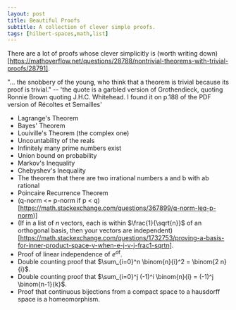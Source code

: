 ```yaml
---
layout: post
title: Beautiful Proofs
subtitle: A collection of clever simple proofs.
tags: [hilbert-spaces,math,list]
---
```


There are a lot of proofs whose clever simplicitly is (worth writing down)[https://mathoverflow.net/questions/28788/nontrivial-theorems-with-trivial-proofs/28791].

"... the snobbery of the young, who think that a theorem is trivial because its proof is trivial." -- 'the quote is a garbled version of Grothendieck, quoting Ronnie Brown quoting J.H.C. Whitehead. I found it on p.188 of the PDF version of Récoltes et Semailles'

- Lagrange's Theorem
- Bayes' Theorem
- Louiville's Theorem (the complex one)
- Uncountability of the reals
- Infinitely many prime numbers exist
- Union bound on probability
- Markov's Inequality
- Chebyshev's Inequality
- The theorem that there are two irrational numbers a and b with ab rational
- Poincaire Recurrence Theorem
- (q-norm <= p-norm if p < q)[https://math.stackexchange.com/questions/367899/q-norm-leq-p-norm)]
- (If in a list of $n$ vectors, each is within $\frac{1}{\sqrt{n}}$ of an orthogonal basis, then your vectors are independent)[https://math.stackexchange.com/questions/1732753/proving-a-basis-for-inner-product-space-v-when-e-j-v-j-frac1-sqrtn].
- Proof of linear independence of $e^{a t}$.
- Double counting proof that $\sum_{i=0}^n \binom{n}{i}^2 = \binom{2 n}{i}$.
- Double counting proof that $\sum_{i=0}^j (-1)^i \binom{n}{i} = (-1)^j \binom{n-1}{k}$.
- Proof that continuous bijections from a compact space to a hausdorff space is a homeomorphism.
